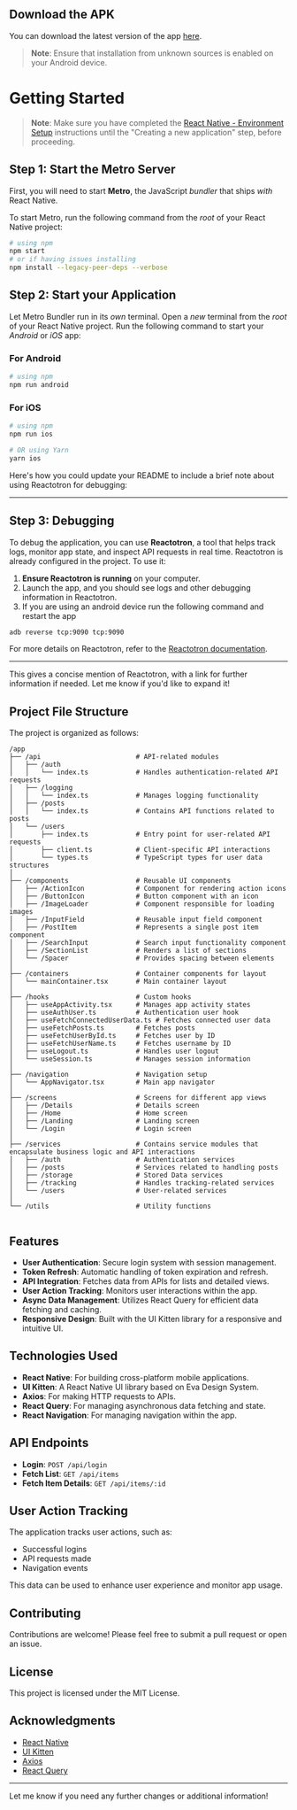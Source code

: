 ## Download the APK

You can download the latest version of the app [here](https://github.com/AlaeddineJendoubi/Casual_Foundry_Coding/releases/download/v1/app-release.apk).

> **Note**: Ensure that installation from unknown sources is enabled on your Android device.

# Getting Started

> **Note**: Make sure you have completed the [React Native - Environment Setup](https://reactnative.dev/docs/environment-setup) instructions until the "Creating a new application" step, before proceeding.

## Step 1: Start the Metro Server

First, you will need to start **Metro**, the JavaScript _bundler_ that ships _with_ React Native.

To start Metro, run the following command from the _root_ of your React Native project:

```bash
# using npm
npm start
# or if having issues installing
npm install --legacy-peer-deps --verbose

```

## Step 2: Start your Application

Let Metro Bundler run in its _own_ terminal. Open a _new_ terminal from the _root_ of your React Native project. Run the following command to start your _Android_ or _iOS_ app:

### For Android

```bash
# using npm
npm run android

```

### For iOS

```bash
# using npm
npm run ios

# OR using Yarn
yarn ios
```

Here's how you could update your README to include a brief note about using Reactotron for debugging:

---

## Step 3: Debugging

To debug the application, you can use **Reactotron**, a tool that helps track logs, monitor app state, and inspect API requests in real time. Reactotron is already configured in the project. To use it:

1.  **Ensure Reactotron is running** on your computer.
2.  Launch the app, and you should see logs and other debugging information in Reactotron.
3.  If you are using an android device run the following command and restart the app

```bash
adb reverse tcp:9090 tcp:9090
```

For more details on Reactotron, refer to the [Reactotron documentation](https://github.com/infinitered/reactotron).

---

This gives a concise mention of Reactotron, with a link for further information if needed. Let me know if you'd like to expand it!

## Project File Structure

The project is organized as follows:

```
/app
├── /api                        # API-related modules
│   ├── /auth
│   │   └── index.ts            # Handles authentication-related API requests
│   ├── /logging
│   │   └── index.ts            # Manages logging functionality
│   ├── /posts
│   │   └── index.ts            # Contains API functions related to posts
│   └── /users
│       ├── index.ts            # Entry point for user-related API requests
│       ├── client.ts           # Client-specific API interactions
│       └── types.ts            # TypeScript types for user data structures
│
├── /components                 # Reusable UI components
│   ├── /ActionIcon             # Component for rendering action icons
│   ├── /ButtonIcon             # Button component with an icon
│   ├── /ImageLoader            # Component responsible for loading images
│   ├── /InputField             # Reusable input field component
│   ├── /PostItem               # Represents a single post item component
│   ├── /SearchInput            # Search input functionality component
│   ├── /SectionList            # Renders a list of sections
│   └── /Spacer                 # Provides spacing between elements
│
├── /containers                 # Container components for layout
│   └── mainContainer.tsx       # Main container layout
│
├── /hooks                      # Custom hooks
│   ├── useAppActivity.tsx      # Manages app activity states
│   ├── useAuthUser.ts          # Authentication user hook
│   ├── useFetchConnectedUserData.ts # Fetches connected user data
│   ├── useFetchPosts.ts        # Fetches posts
│   ├── useFetchUserById.ts     # Fetches user by ID
│   ├── useFetchUserName.ts     # Fetches username by ID
│   ├── useLogout.ts            # Handles user logout
│   └── useSession.ts           # Manages session information
│
├── /navigation                 # Navigation setup
│   └── AppNavigator.tsx        # Main app navigator
│
├── /screens                    # Screens for different app views
│   ├── /Details                # Details screen
│   ├── /Home                   # Home screen
│   ├── /Landing                # Landing screen
│   └── /Login                  # Login screen
│
├── /services                   # Contains service modules that encapsulate business logic and API interactions
│   ├── /auth                   # Authentication services
│   ├── /posts                  # Services related to handling posts
│   ├── /storage                # Stored Data services
│   ├── /tracking               # Handles tracking-related services
│   └── /users                  # User-related services
│
└── /utils                      # Utility functions


```

## Features

- **User Authentication**: Secure login system with session management.
- **Token Refresh**: Automatic handling of token expiration and refresh.
- **API Integration**: Fetches data from APIs for lists and detailed views.
- **User Action Tracking**: Monitors user interactions within the app.
- **Async Data Management**: Utilizes React Query for efficient data fetching and caching.
- **Responsive Design**: Built with the UI Kitten library for a responsive and intuitive UI.

## Technologies Used

- **React Native**: For building cross-platform mobile applications.
- **UI Kitten**: A React Native UI library based on Eva Design System.
- **Axios**: For making HTTP requests to APIs.
- **React Query**: For managing asynchronous data fetching and state.
- **React Navigation**: For managing navigation within the app.

## API Endpoints

- **Login**: `POST /api/login`
- **Fetch List**: `GET /api/items`
- **Fetch Item Details**: `GET /api/items/:id`

## User Action Tracking

The application tracks user actions, such as:

- Successful logins
- API requests made
- Navigation events

This data can be used to enhance user experience and monitor app usage.

## Contributing

Contributions are welcome! Please feel free to submit a pull request or open an issue.

## License

This project is licensed under the MIT License.

## Acknowledgments

- [React Native](https://reactnative.dev/)
- [UI Kitten](https://akveo.com/ui-kitten)
- [Axios](https://axios-http.com/)
- [React Query](https://react-query.tanstack.com/)

---

Let me know if you need any further changes or additional information!
